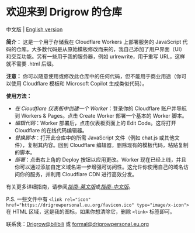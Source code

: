 # 欢迎来到 Drigrow 的仓库

中文版 | [English version](https://github.com/Drigrow/cloudflare-workers-script/blob/main/README.md)

**简介：**
这是一个用于存储我在 Cloudflare Workers 上部署服务的 JavaScript 代码的仓库。大多数代码是从原始模板修改而来的，我自己添加了用户界面（UI）和交互功能。另有一些用于我的服务器，例如 urlrewrite，用于重写 URL，这样就不需要 .html 后缀。

**注意：**
你可以随意使用或修改此仓库中的任何代码，但不能用于商业用途（你可以使用 Cloudflare 模板和 Microsoft Copilot 生成类似代码）。

**使用方法：**
- *在 Cloudflare 仪表板中创建一个 Worker*：登录你的 Cloudflare 账户并导航到 Workers & Pages。点击 Create Worker 部署一个基本的 Worker 脚本。
- *编辑代码*：Worker 部署后，点击仪表板页面上的 Edit Code。这将打开 Cloudflare 的在线代码编辑器。
- *替换脚本*：打开此仓库中的所需 JavaScript 文件（例如 chat.js 或其他文件），复制其内容。回到 Cloudflare 编辑器，删除现有的模板代码，粘贴复制的脚本。
- *部署*：点击右上角的 Deploy 按钮以应用更改。Worker 现在已经上线，并且你可以通过添加自定义域名进一步增强可访问性。这允许你使用自己的域名访问你的服务，并利用 Cloudflare CDN 进行高效分发。

有关更多详细指南，请参阅[*指南-英文版*](https://drigrowpersonal.eu.org/github-repo-guide)或[*指南-中文版*](https://www.bilibili.com/read/cv39299108)。

P.S. 一些文件中有 `<link rel="icon" href="https://drigrowpersonal.eu.org/favicon.ico" type="image/x-icon">` 在 HTML 区域，这是我的图标，如果你想清除它，删除 `<link>` 标签即可。

联系我：[Drigrow@bilibili](https://space.bilibili.com/652661680) 或 formal@drigrowpersonal.eu.org
